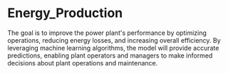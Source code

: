 # Energy_Production
The goal is to improve the power plant's performance by optimizing operations, reducing energy losses, and increasing overall efficiency. By leveraging machine learning algorithms, the model will provide accurate predictions, enabling plant operators and managers to make informed decisions about plant operations and maintenance.
